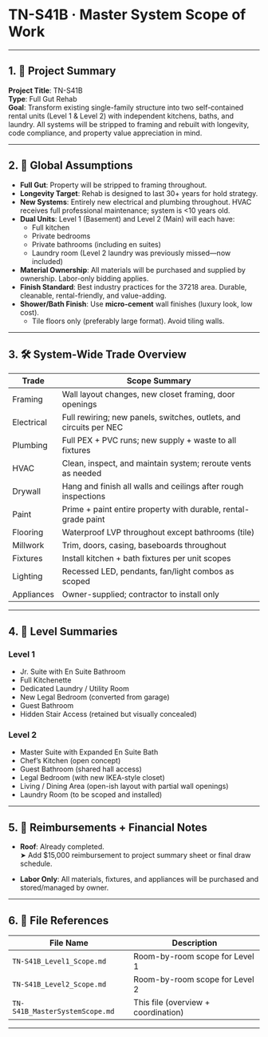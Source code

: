 # TN-S41B · Master System Scope of Work

---

## 1. 🧭 Project Summary

**Project Title**: TN-S41B  
**Type**: Full Gut Rehab  
**Goal**: Transform existing single-family structure into two self-contained rental units (Level 1 & Level 2) with independent kitchens, baths, and laundry. All systems will be stripped to framing and rebuilt with longevity, code compliance, and property value appreciation in mind.

---

## 2. 📌 Global Assumptions

- **Full Gut**: Property will be stripped to framing throughout.
- **Longevity Target**: Rehab is designed to last 30+ years for hold strategy.
- **New Systems**: Entirely new electrical and plumbing throughout. HVAC receives full professional maintenance; system is <10 years old.
- **Dual Units**: Level 1 (Basement) and Level 2 (Main) will each have:
  - Full kitchen
  - Private bedrooms
  - Private bathrooms (including en suites)
  - Laundry room (Level 2 laundry was previously missed—now included)
- **Material Ownership**: All materials will be purchased and supplied by ownership. Labor-only bidding applies.
- **Finish Standard**: Best industry practices for the 37218 area. Durable, cleanable, rental-friendly, and value-adding.
- **Shower/Bath Finish**: Use **micro-cement** wall finishes (luxury look, low cost).  
  - Tile floors only (preferably large format). Avoid tiling walls.

---

## 3. 🛠 System-Wide Trade Overview

| Trade       | Scope Summary                                                             |
|-------------|---------------------------------------------------------------------------|
| Framing     | Wall layout changes, new closet framing, door openings                    |
| Electrical  | Full rewiring; new panels, switches, outlets, and circuits per NEC        |
| Plumbing    | Full PEX + PVC runs; new supply + waste to all fixtures                   |
| HVAC        | Clean, inspect, and maintain system; reroute vents as needed              |
| Drywall     | Hang and finish all walls and ceilings after rough inspections            |
| Paint       | Prime + paint entire property with durable, rental-grade paint            |
| Flooring    | Waterproof LVP throughout except bathrooms (tile)                         |
| Millwork    | Trim, doors, casing, baseboards throughout                                |
| Fixtures    | Install kitchen + bath fixtures per unit scopes                           |
| Lighting    | Recessed LED, pendants, fan/light combos as scoped                        |
| Appliances  | Owner-supplied; contractor to install only                                |

---

## 4. 📐 Level Summaries

### Level 1
- Jr. Suite with En Suite Bathroom
- Full Kitchenette
- Dedicated Laundry / Utility Room
- New Legal Bedroom (converted from garage)
- Guest Bathroom
- Hidden Stair Access (retained but visually concealed)

### Level 2
- Master Suite with Expanded En Suite Bath
- Chef’s Kitchen (open concept)
- Guest Bathroom (shared hall access)
- Legal Bedroom (with new IKEA-style closet)
- Living / Dining Area (open-ish layout with partial wall openings)
- Laundry Room (to be scoped and installed)

---

## 5. 💸 Reimbursements + Financial Notes

- **Roof**: Already completed.  
  ➤ Add $15,000 reimbursement to project summary sheet or final draw schedule.

- **Labor Only**: All materials, fixtures, and appliances will be purchased and stored/managed by owner.

---

## 6. 📁 File References

| File Name                     | Description                          |
|------------------------------|--------------------------------------|
| `TN-S41B_Level1_Scope.md`     | Room-by-room scope for Level 1       |
| `TN-S41B_Level2_Scope.md`     | Room-by-room scope for Level 2       |
| `TN-S41B_MasterSystemScope.md`| This file (overview + coordination)  |

---
